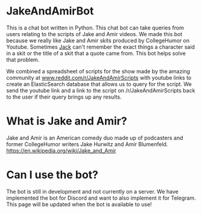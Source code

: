 # JakeAndAmirBot
This is a chat bot written in Python. This chat bot can take queries from users relating to the scripts of Jake and Amir videos.
We made this bot because we really like Jake and Amir skits produced by CollegeHumor on Youtube. Sometimes [Jack](https://github.com/Jfleit) can't remember the exact things a character said in a skit or the title of a skit that a quote came from. This bot helps solve that problem.

We combined a spreadsheet of scripts for the show made by the amazing community at www.reddit.com/r/JakeAndAmirScripts with youtube links to create an ElasticSearch database that allows us to query for the script. We send the youtube link and a link to the script on /r/JakeAndAmirScripts back to the user if their query brings up any results. 

# What is Jake and Amir?
Jake and Amir is an American comedy duo made up of podcasters and former CollegeHumor writers Jake Hurwitz and Amir Blumenfeld.
https://en.wikipedia.org/wiki/Jake_and_Amir

# Can I use the bot?
The bot is still in development and not currently on a server. We have implemented the bot for Discord and want to also implement it for Telegram. This page will be updated when the bot is available to use!
